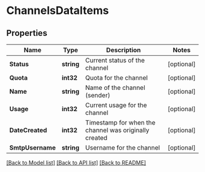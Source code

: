 # ChannelsDataItems

## Properties

Name | Type | Description | Notes
------------ | ------------- | ------------- | -------------
**Status** | **string** | Current status of the channel | [optional] 
**Quota** | **int32** | Quota for the channel | [optional] 
**Name** | **string** | Name of the channel (sender) | [optional] 
**Usage** | **int32** | Current usage for the channel | [optional] 
**DateCreated** | **int32** | Timestamp for when the channel was originally created | [optional] 
**SmtpUsername** | **string** | Username for the channel | [optional] 

[[Back to Model list]](../README.md#documentation-for-models) [[Back to API list]](../README.md#documentation-for-api-endpoints) [[Back to README]](../README.md)


